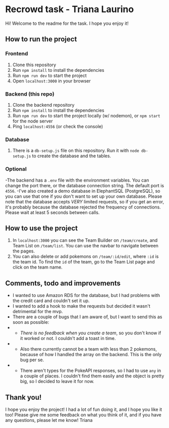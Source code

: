 # Recrowd task - Triana Laurino

Hi! Welcome to the readme for the task. I hope you enjoy it!

## How to run the project

### Frontend

1. Clone this repository
2. Run `npm install` to install the dependencies
3. Run `npm run dev` to start the project
4. Open `localhost:3000` in your browser

### Backend (this repo)

1. Clone the backend repository
2. Run `npm install` to install the dependencies
3. Run `npm run dev` to start the project locally (w/ nodemon), or `npm start` for the node server
4. Ping `localhost:4556` (or check the console)

### Database

1. There is a `db-setup.js` file on this repository. Run it with `node db-setup.js` to create the database and the tables.

### Optional

-The backend has a `.env` file with the environment variables. You can change the port there, or the database connection string. The default port is `4556`.
-I've also created a demo database in ElephantSQL (PostgreSQL), so you can use that one if you don't want to set up your own database. Please note that the database accepts _VERY_ limited requests, so if you get an error, it's probably because the database rejected the frequency of connections. Please wait at least 5 seconds between calls.

## How to use the project

1. In `localhost:3000` you can see the Team Builder on `/team/create`, and Team List on `/team/list`. You can use the navbar to navigate between the pages.
2. You can also delete or add pokemons on `/team/:id/edit`, where `:id` is the team id. To find the `id` of the team, go to the Team List page and click on the team name.

## Comments, todo and improvements

- I wanted to use Amazon RDS for the database, but I had problems with the credit card and couldn't set it up.
- I wanted to add a hook to make the requests but decided it wasn't detrimental for the mvp.
- There are a couple of bugs that I am aware of, but I want to send this as soon as possible:
- - _There is no feedback when you create a team_, so you don't know if it worked or not. I couldn't add a toast in time.
- - Also there currently cannot be a team with less than 2 pokemons, because of how I handled the array on the backend. This is the only bug per se.
- - There aren't types for the PokeAPI responses, so I had to use `any` in a couple of places. I couldn't find them easily and the object is pretty big, so I decided to leave it for now.

## Thank you!

I hope you enjoy the project! I had a lot of fun doing it, and I hope you like it too!
Please give me some feedback on what you think of it, and if you have any questions, please let me know!
Triana
